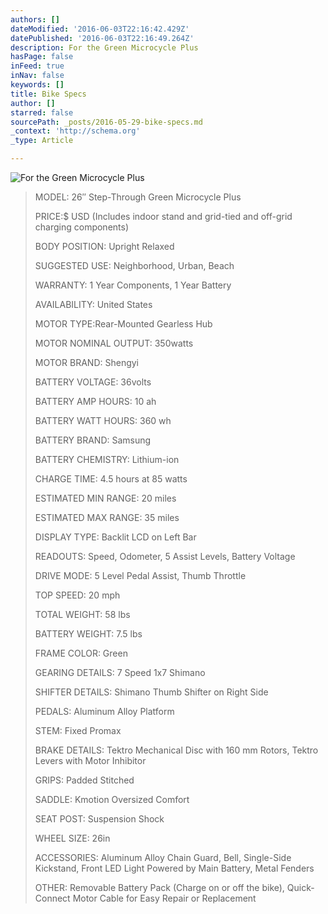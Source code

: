 ```yaml
---
authors: []
dateModified: '2016-06-03T22:16:42.429Z'
datePublished: '2016-06-03T22:16:49.264Z'
description: For the Green Microcycle Plus
hasPage: false
inFeed: true
inNav: false
keywords: []
title: Bike Specs
author: []
starred: false
sourcePath: _posts/2016-05-29-bike-specs.md
_context: 'http://schema.org'
_type: Article

---
```

![For the Green Microcycle Plus](https://s3-us-west-2.amazonaws.com/the-grid-img/p/a549cef8e0b1ded3d03f1f1d82222fc0f6546513.jpg)

> MODEL: 26″ Step-Through Green Microcycle Plus
> 
> PRICE:$ USD (Includes indoor stand and grid-tied and off-grid charging components)
> 
> BODY POSITION: Upright Relaxed
> 
> SUGGESTED USE: Neighborhood, Urban, Beach
> 
> WARRANTY: 1 Year Components, 1 Year Battery
> 
> AVAILABILITY: United States
> 
> MOTOR TYPE:Rear-Mounted Gearless Hub
> 
> MOTOR NOMINAL OUTPUT: 350watts
> 
> MOTOR BRAND: Shengyi
> 
> BATTERY VOLTAGE: 36volts
> 
> BATTERY AMP HOURS: 10 ah
> 
> BATTERY WATT HOURS: 360 wh
> 
> BATTERY BRAND: Samsung
> 
> BATTERY CHEMISTRY: Lithium-ion
> 
> CHARGE TIME: 4.5 hours at 85 watts
> 
> ESTIMATED MIN RANGE: 20 miles
> 
> ESTIMATED MAX RANGE: 35 miles
> 
> DISPLAY TYPE: Backlit LCD on Left Bar
> 
> READOUTS: Speed, Odometer, 5 Assist Levels, Battery Voltage
> 
> DRIVE MODE: 5 Level Pedal Assist, Thumb Throttle
> 
> TOP SPEED: 20 mph
> 
> TOTAL WEIGHT: 58 lbs
> 
> BATTERY WEIGHT: 7.5 lbs
> 
> FRAME COLOR: Green
> 
> GEARING DETAILS: 7 Speed 1x7 Shimano
> 
> SHIFTER DETAILS: Shimano Thumb Shifter on Right Side
> 
> PEDALS: Aluminum Alloy Platform
> 
> STEM: Fixed Promax
> 
> BRAKE DETAILS: Tektro Mechanical Disc with 160 mm Rotors, Tektro Levers with Motor Inhibitor
> 
> GRIPS: Padded Stitched
> 
> SADDLE: Kmotion Oversized Comfort
> 
> SEAT POST: Suspension Shock
> 
> WHEEL SIZE: 26in
> 
> ACCESSORIES: Aluminum Alloy Chain Guard, Bell, Single-Side Kickstand, Front LED Light Powered by Main Battery, Metal Fenders
> 
> OTHER: Removable Battery Pack (Charge on or off the bike), Quick-Connect Motor Cable for Easy Repair or Replacement